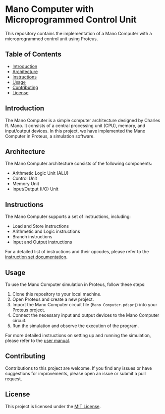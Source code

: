# Mano Computer with Microprogrammed Control Unit

This repository contains the implementation of a Mano Computer with a microprogrammed control unit using Proteus.

## Table of Contents
- [Introduction](#introduction)
- [Architecture](#architecture)
- [Instructions](#instructions)
- [Usage](#usage)
- [Contributing](#contributing)
- [License](#license)

## Introduction
The Mano Computer is a simple computer architecture designed by Charles R. Mano. It consists of a central processing unit (CPU), memory, and input/output devices. In this project, we have implemented the Mano Computer in Proteus, a simulation software.

## Architecture
The Mano Computer architecture consists of the following components:
- Arithmetic Logic Unit (ALU)
- Control Unit
- Memory Unit
- Input/Output (I/O) Unit

## Instructions
The Mano Computer supports a set of instructions, including:
- Load and Store instructions
- Arithmetic and Logic instructions
- Branch instructions
- Input and Output instructions

For a detailed list of instructions and their opcodes, please refer to the [instruction set documentation](./docs/instruction-set.md).

## Usage
To use the Mano Computer simulation in Proteus, follow these steps:
1. Clone this repository to your local machine.
2. Open Proteus and create a new project.
3. Import the Mano Computer circuit file (`Mano Computer.pdsprj`) into your Proteus project.
4. Connect the necessary input and output devices to the Mano Computer circuit.
5. Run the simulation and observe the execution of the program.

For more detailed instructions on setting up and running the simulation, please refer to the [user manual](./docs/user-manual.md).

## Contributing
Contributions to this project are welcome. If you find any issues or have suggestions for improvements, please open an issue or submit a pull request.

## License
This project is licensed under the [MIT License](./LICENSE).
